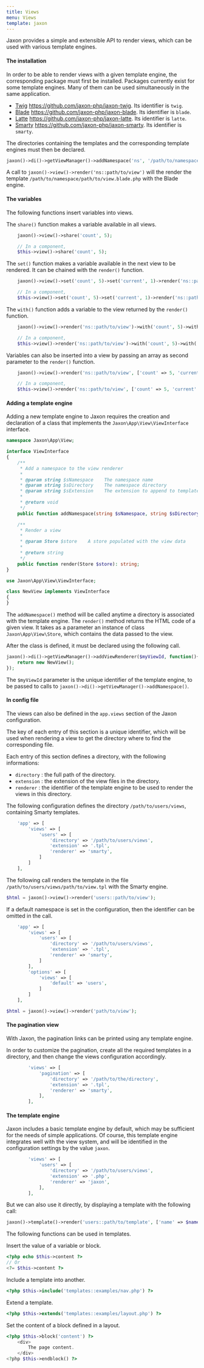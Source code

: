 ```yaml
---
title: Views
menu: Views
template: jaxon
---
```


Jaxon provides a simple and extensible API to render views, which can be used with various template engines.

#### The installation

In order to be able to render views with a given template engine, the corresponding package must first be installed.
Packages currently exist for some template engines. Many of them can be used simultaneously in the same application.

- [Twig](https://twig.sensiolabs.org) https://github.com/jaxon-php/jaxon-twig. Its identifier is `twig`.
- [Blade](https://laravel.com/docs/master/blade) https://github.com/jaxon-php/jaxon-blade. Its identifier is `blade`.
- [Latte](https://latte.nette.org) https://github.com/jaxon-php/jaxon-latte. Its identifier is `latte`.
- [Smarty](http://www.smarty.net) https://github.com/jaxon-php/jaxon-smarty. Its identifier is `smarty`.

The directories containing the templates and the corresponding template engines must then be declared.

```php
jaxon()->di()->getViewManager()->addNamespace('ns', '/path/to/namespace', '.blade.php', 'blade');
```

A call to `jaxon()->view()->render('ns::path/to/view')` will the render the template `/path/to/namespace/path/to/view.blade.php` with the Blade engine.

#### The variables

The following functions insert variables into views.

The `share()` function makes a variable available in all views.

```php
    jaxon()->view()->share('count', 5);

    // In a component,
    $this->view()->share('count', 5);
```

The `set()` function makes a variable available in the next view to be rendered. It can be chained with the `render()` function.

```php
    jaxon()->view()->set('count', 5)->set('current', 1)->render('ns::path/to/view');

    // In a component,
    $this->view()->set('count', 5)->set('current', 1)->render('ns::path/to/view');
```

The `with()` function adds a variable to the view returned by the `render()` function.

```php
    jaxon()->view()->render('ns::path/to/view')->with('count', 5)->with('current', 1);

    // In a component,
    $this->view()->render('ns::path/to/view')->with('count', 5)->with('current', 1);
```

Variables can also be inserted into a view by passing an array as second parameter to the `render()` function.

```php
    jaxon()->view()->render('ns::path/to/view', ['count' => 5, 'current' => 1]);

    // In a component,
    $this->view()->render('ns::path/to/view', ['count' => 5, 'current' => 1]);
```

#### Adding a template engine

Adding a new template engine to Jaxon requires the creation and declaration of a class that implements the `Jaxon\App\View\ViewInterface` interface.

```php
namespace Jaxon\App\View;

interface ViewInterface
{
    /**
     * Add a namespace to the view renderer
     *
     * @param string $sNamespace    The namespace name
     * @param string $sDirectory    The namespace directory
     * @param string $sExtension    The extension to append to template names
     *
     * @return void
     */
    public function addNamespace(string $sNamespace, string $sDirectory, string $sExtension = '');

    /**
     * Render a view
     *
     * @param Store $store    A store populated with the view data
     *
     * @return string
     */
    public function render(Store $store): string;
}
```

```php
use Jaxon\App\View\ViewInterface;

class NewView implements ViewInterface
{
}
```

The `addNamespace()` method will be called anytime a directory is associated with the template engine.
The `render()` method returns the HTML code of a given view. It takes as a parameter an instance of class `Jaxon\App\View\Store`, which contains the data passed to the view.

After the class is defined, it must be declared using the following call.

```php
jaxon()->di()->getViewManager()->addViewRenderer($myViewId, function(){
    return new NewView();
});
```

The `$myViewId` parameter is the unique identifier of the template engine, to be passed to calls to `jaxon()->di()->getViewManager()->addNamespace()`.

#### In config file

The views can also be defined in the `app.views` section of the Jaxon configuration.

The key of each entry of this section is a unique identifier, which will be used when rendering a view to get the directory where to find the corresponding file.

Each entry of this section defines a directory, with the following informations:

- `directory` : the full path of the directory.
- `extension` : the extension of the view files in the directory.
- `renderer` : the identifier of the template engine to be used to render the views in this directory.

The following configuration defines the directory `/path/to/users/views`, containing Smarty templates.

```php
    'app' => [
        'views' => [
            'users' => [
                'directory' => '/path/to/users/views',
                'extension' => '.tpl',
                'renderer' => 'smarty',
            ]
        ]
    ],
```

The following call renders the template in the file `/path/to/users/views/path/to/view.tpl` with the Smarty engine.

```php
$html = jaxon()->view()->render('users::path/to/view');
```

If a default namespace is set in the configuration, then the identifier can be omitted in the call.

```php
    'app' => [
        'views' => [
            'users' => [
                'directory' => '/path/to/users/views',
                'extension' => '.tpl',
                'renderer' => 'smarty',
            ]
        ],
        'options' => [
            'views' => [
                'default' => 'users',
            ]
        ]
    ],
```

```php
$html = jaxon()->view()->render('path/to/view');
```

#### The pagination view

With Jaxon, the pagination links can be printed using any template engine.

In order to customize the pagination, create all the required templates in a directory, and then change the views configuration accordingly.

```php
        'views' => [
            'pagination' => [
                'directory' => '/path/to/the/directory',
                'extension' => '.tpl',
                'renderer' => 'smarty',
            ],
        ],
```

#### The template engine

Jaxon includes a basic template engine by default, which may be sufficient for the needs of simple applications.
Of course, this template engine integrates well with the view system, and will be identified in the configuration settings by the value `jaxon`.

```php
        'views' => [
            'users' => [
                'directory' => '/path/to/users/views',
                'extension' => '.php',
                'renderer' => 'jaxon',
            ],
        ],
```

But we can also use it directly, by displaying a template with the following call:

```php
jaxon()->template()->render('users::path/to/template', ['name' => $name]);
```

The following functions can be used in templates.

Insert the value of a variable or block.
```php
<?php echo $this->content ?>
// Or
<?= $this->content ?>
```

Include a template into another.
```php
<?php $this->include('templates::examples/nav.php') ?>
```

Extend a template.
```php
<?php $this->extends('templates::examples/layout.php') ?>
```

Set the content of a block defined in a layout.
```php
<?php $this->block('content') ?>
    <div>
        The page content.
    </div>
<?php $this->endblock() ?>
```
